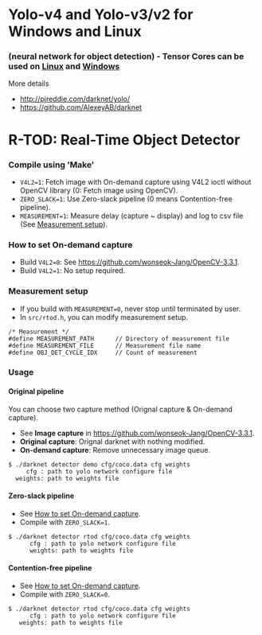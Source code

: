 # Yolo-v4 and Yolo-v3/v2 for Windows and Linux
### (neural network for object detection) - Tensor Cores can be used on [Linux](https://github.com/AlexeyAB/darknet#how-to-compile-on-linux) and [Windows](https://github.com/AlexeyAB/darknet#how-to-compile-on-windows-using-cmake-gui)

More details
* http://pjreddie.com/darknet/yolo/
* https://github.com/AlexeyAB/darknet

# R-TOD: Real-Time Object Detector

### Compile using 'Make' ###
* `V4L2=1`: Fetch image with On-demand capture using V4L2 ioctl without OpenCV library (0: Fetch image using OpenCV).
* `ZERO_SLACK=1`: Use Zero-slack pipeline (0 means Contention-free pipeline).
* `MEASUREMENT=1`: Measure delay (capture ~ display) and log to csv file (See [Measurement setup](#measurement-setup)).

### How to set On-demand capture
* Build `V4L2=0`: See https://github.com/wonseok-Jang/OpenCV-3.3.1.
* Build `V4L2=1`: No setup required.

### Measurement setup ###
* If you build with `MEASUREMENT=0`, never stop until terminated by user.
* In `src/rtod.h`, you can modify measurement setup.
```
/* Measurement */
#define MEASUREMENT_PATH      // Directory of measurement file
#define MEASUREMENT_FILE      // Measurement file name
#define OBJ_DET_CYCLE_IDX     // Count of measurement
```

### Usage ###

#### Original pipeline
You can choose two capture method (Orignal capture & On-demand capture).
* See **Image capture** in https://github.com/wonseok-Jang/OpenCV-3.3.1.
* **Original capture**: Orignal darknet with nothing modified.
* **On-demand capture**: Remove unnecessary image queue.
```
$ ./darknet detector demo cfg/coco.data cfg weights 
     cfg : path to yolo network configure file
  weights: path to weights file
```
#### Zero-slack pipeline
* See [How to set On-demand capture](#how-to-set-on--demand-capture).
* Compile with `ZERO_SLACK=1`.
```
$ ./darknet detector rtod cfg/coco.data cfg weights
      cfg : path to yolo network configure file
      weights: path to weights file
```
#### Contention-free pipeline
* See [How to set On-demand capture](#how-to-set-on--demand-capture).
* Compile with `ZERO_SLACK=0`.
```
$ ./darknet detector rtod cfg/coco.data cfg weights
      cfg : path to yolo network configure file
   weights: path to weights file
```
